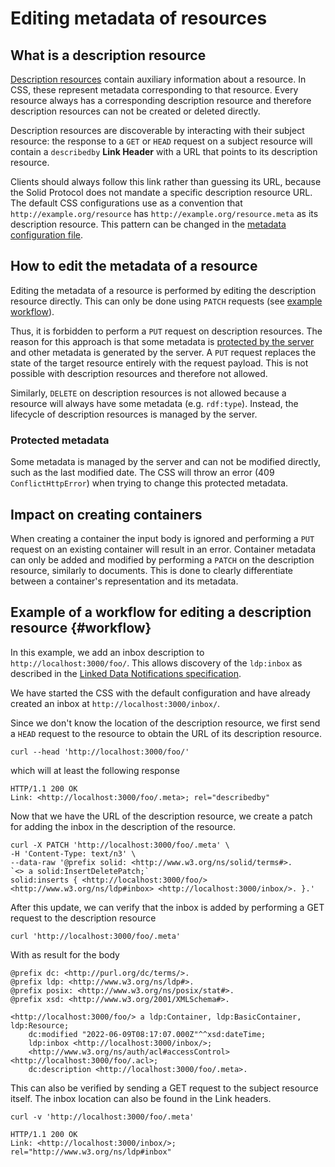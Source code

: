 # Editing metadata of resources

## What is a description resource

[Description resources](https://solidproject.org/TR/2021/protocol-20211217#auxiliary-resources-description-resource)
contain auxiliary information about a resource.
In CSS, these represent metadata corresponding to that resource.
Every resource always has a corresponding description resource
and therefore description resources can not be created or deleted directly.

Description resources are discoverable by interacting with their subject resource:
the response to a `GET` or `HEAD` request on a subject resource
will contain a `describedby` **Link Header** with a URL that points to its description resource.

Clients should always follow this link rather than guessing its URL,
because the Solid Protocol does not mandate a specific description resource URL.
The default CSS configurations use as a convention that `http://example.org/resource`
has `http://example.org/resource.meta` as its description resource.
This pattern can be changed in the [metadata configuration file](../config/util/auxiliary/strategies/meta.json).

## How to edit the metadata of a resource

Editing the metadata of a resource is performed by editing the description resource directly.
This can only be done using `PATCH` requests (see [example workflow](#workflow)).

Thus, it is forbidden to perform a `PUT` request on description resources.
The reason for this approach is that some metadata is [protected by the server](https://solidproject.org/TR/protocol#resource-containment)
and other metadata is generated by the server. 
A `PUT` request replaces the state of the target resource entirely with the request payload.
This is not possible with description resources and therefore not allowed.

Similarly, `DELETE` on description resources is not allowed
because a resource will always have some metadata (e.g. `rdf:type`).
Instead, the lifecycle of description resources is managed by the server.

### Protected metadata

Some metadata is managed by the server and can not be modified directly, such as the last modified date.
The CSS will throw an error (409 `ConflictHttpError`) when trying to change this protected metadata.

## Impact on creating containers

When creating a container the input body is ignored
and performing a `PUT` request on an existing container will result in an error.
Container metadata can only be added and modified by performing a `PATCH` on the description resource,
similarly to documents.
This is done to clearly differentiate between a container's representation and its metadata.

## Example of a workflow for editing a description resource {#workflow}

In this example, we add an inbox description to `http://localhost:3000/foo/`.
This allows discovery of the `ldp:inbox` as described in the [Linked Data Notifications specification](https://www.w3.org/TR/ldn/).

We have started the CSS with the default configuration
and have already created an inbox at `http://localhost:3000/inbox/`.

Since we don't know the location of the description resource,
we first send a `HEAD` request to the resource to obtain the URL of its description resource.

```shell
curl --head 'http://localhost:3000/foo/'
```

which will at least the following response

```shell
HTTP/1.1 200 OK
Link: <http://localhost:3000/foo/.meta>; rel="describedby"
```
Now that we have the URL of the description resource,
we create a patch for adding the inbox in the description of the resource.

```shell
curl -X PATCH 'http://localhost:3000/foo/.meta' \
-H 'Content-Type: text/n3' \
--data-raw '@prefix solid: <http://www.w3.org/ns/solid/terms#>.
`<> a solid:InsertDeletePatch;`
solid:inserts { <http://localhost:3000/foo/> <http://www.w3.org/ns/ldp#inbox> <http://localhost:3000/inbox/>. }.'
```

After this update, we can verify that the inbox is added by performing a GET request to the description resource

```shell
curl 'http://localhost:3000/foo/.meta'
```
With as result for the body
```turtle
@prefix dc: <http://purl.org/dc/terms/>.
@prefix ldp: <http://www.w3.org/ns/ldp#>.
@prefix posix: <http://www.w3.org/ns/posix/stat#>.
@prefix xsd: <http://www.w3.org/2001/XMLSchema#>.

<http://localhost:3000/foo/> a ldp:Container, ldp:BasicContainer, ldp:Resource;
    dc:modified "2022-06-09T08:17:07.000Z"^^xsd:dateTime;
    ldp:inbox <http://localhost:3000/inbox/>;
    <http://www.w3.org/ns/auth/acl#accessControl> <http://localhost:3000/foo/.acl>;
    dc:description <http://localhost:3000/foo/.meta>.
```

This can also be verified by sending a GET request to the subject resource itself.
The inbox location can also be found in the Link headers.

```shell
curl -v 'http://localhost:3000/foo/.meta'
```

```shell
HTTP/1.1 200 OK
Link: <http://localhost:3000/inbox/>; rel="http://www.w3.org/ns/ldp#inbox"
```
